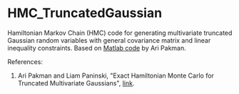 # HMC_TruncatedGaussian
Hamiltonian Markov Chain (HMC) code for generating multivariate truncated Gaussian random variables with general covariance matrix and 
linear inequality constraints. Based on [Matlab code](https://github.com/aripakman/hmc-tmg) by Ari Pakman.

References:

1. Ari Pakman and Liam Paninski, "Exact Hamiltonian Monte Carlo for Truncated Multivariate Gaussians", [link](http://arxiv.org/abs/1208.4118).
